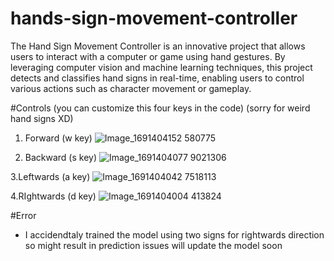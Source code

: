 # hands-sign-movement-controller
The Hand Sign Movement Controller is an innovative project that allows users to interact with a computer or game using hand gestures. By leveraging computer vision and machine learning techniques, this project detects and classifies hand signs in real-time, enabling users to control various actions such as character movement or gameplay.

#Controls (you can customize this four keys in the code) (sorry for weird hand signs XD)

1. Forward (w key)
   ![Image_1691404152 580775](https://github.com/yashrajsd/hands-sign-movement-controller/assets/107096154/4a20f50b-3469-4a3a-a19c-e2fc046089d1) 

2. Backward (s key)
   ![Image_1691404077 9021306](https://github.com/yashrajsd/hands-sign-movement-controller/assets/107096154/90cde6c6-7eef-4715-904c-21729b11bbbb)

3.Leftwards (a key)
   ![Image_1691404042 7518113](https://github.com/yashrajsd/hands-sign-movement-controller/assets/107096154/658f8e28-9e05-4e7f-9e94-75884f96c5e0)

4.RIghtwards (d key)
    ![Image_1691404004 413824](https://github.com/yashrajsd/hands-sign-movement-controller/assets/107096154/0d79b12a-9187-4d29-8602-f2208078ecde)

#Error
- I accidendtaly trained the model using two signs for rightwards direction so might result in prediction issues will update the model soon



